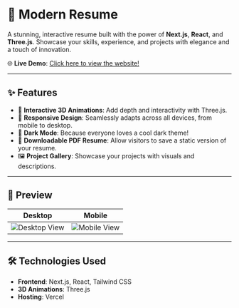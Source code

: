 # 🚀 **Modern Resume**

A stunning, interactive resume built with the power of **Next.js**, **React**, and **Three.js**. Showcase your skills, experience, and projects with elegance and a touch of innovation.  

🌐 **Live Demo**: [Click here to view the website!](https://resume-piyush20502s-projects.vercel.app/)  

---

## ✨ **Features**  

- 🌌 **Interactive 3D Animations**: Add depth and interactivity with Three.js.  
- 📱 **Responsive Design**: Seamlessly adapts across all devices, from mobile to desktop.  
- 🌙 **Dark Mode**: Because everyone loves a cool dark theme!  
- 📄 **Downloadable PDF Resume**: Allow visitors to save a static version of your resume.  
- 🖼️ **Project Gallery**: Showcase your projects with visuals and descriptions.  

---

## 📸 **Preview**

| **Desktop** | **Mobile** |  
|-------------|------------|  
| ![Desktop View]([https://via.placeholder.com](https://drive.google.com/file/d/1tOe08y-E3Z-tGjMEeakEIZaCjlLUbePv/view?usp=sharing)) | ![Mobile View](https://via.placeholder.com/300x500) |  

---

## 🛠️ **Technologies Used**  

- **Frontend**: Next.js, React, Tailwind CSS  
- **3D Animations**: Three.js  
- **Hosting**: Vercel  

